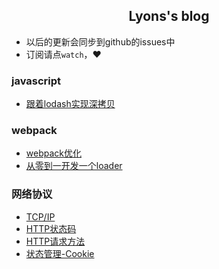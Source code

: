 <center><h2>Lyons's blog</h2></center>

+ 以后的更新会同步到github的issues中
+ 订阅请点`watch`，♥️

### javascript
  + [跟着lodash实现深拷贝](https://github.com/GodLyons/blog/issues/1)
### webpack
  + [webpack优化](https://github.com/GodLyons/blog/issues/2)
  + [从零到一开发一个loader](https://github.com/GodLyons/blog/issues/7)
### 网络协议
  + [TCP/IP](https://github.com/GodLyons/blog/issues/3)
  + [HTTP状态码](https://github.com/GodLyons/blog/issues/4)
  + [HTTP请求方法](https://github.com/GodLyons/blog/issues/5)
  + [状态管理-Cookie](https://github.com/GodLyons/blog/issues/6)
